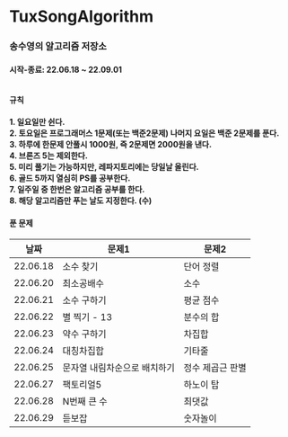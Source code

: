 # TuxSongAlgorithm

### 송수영의 알고리즘 저장소</br>
#### 시작-종료: 22.06.18 ~ 22.09.01 </br></br></br> 규칙 </br>
#### 1. 일요일만 쉰다. </br> 2. 토요일은 프로그래머스 1문제(또는 백준2문제) 나머지 요일은 백준 2문제를 푼다. </br> 3. 하루에 한문제 안풀시 1000원, 즉 2문제면 2000원을 낸다. </br> 4. 브론즈 5는 제외한다. </br> 5. 미리 풀기는 가능하지만, 레파지토리에는 당일날 올린다. </br> 6. 골드 5까지 열심히 PS를 공부한다. </br> 7. 일주일 중 한번은 알고리즘 공부를 한다. </br> 8. 해당 알고리즘만 푸는 날도 지정한다. (수) </br>
#### 푼 문제<br>

|날짜|문제1|문제2|
|------|---|---|
|22.06.18|소수 찾기|단어 정렬|
|22.06.20|최소공배수|소수|
|22.06.21|소수 구하기|평균 점수|
|22.06.22|별 찍기 - 13|분수의 합|
|22.06.23|약수 구하기|차집합|
|22.06.24|대칭차집합|기타줄|
|22.06.25|문자열 내림차순으로 배치하기|정수 제곱근 판별|
|22.06.27|팩토리얼5|하노이 탑|
|22.06.28|N번째 큰 수|최댓값|
|22.06.29|듣보잡|숫자놀이|
